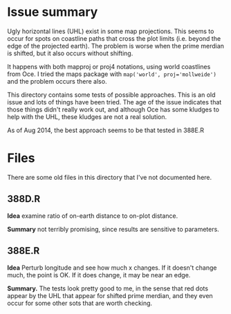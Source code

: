 # Issue summary

Ugly horizontal lines (UHL) exist in some map projections.  This seems to occur
for spots on coastline paths that cross the plot limits (i.e. beyond the edge
of the projected earth).  The problem is worse when the prime merdian is
shifted, but it also occurs without shifting.

It happens with both mapproj or proj4 notations, using world coastlines from
Oce.  I tried the maps package with ``map('world', proj='mollweide')`` and the
problem occurs there also.

This directory contains some tests of possible approaches.  This is an old
issue and lots of things have been tried.  The age of the issue indicates that
those things didn't really work out, and although Oce has some kludges to help
with the UHL, these kludges are not a real solution.

As of Aug 2014, the best approach seems to be that tested in 388E.R


# Files

There are some old files in this directory that I've not documented here.

## 388D.R

**Idea** examine ratio of on-earth distance to on-plot distance.

**Summary** not terribly promising, since results are sensitive to parameters.

## 388E.R

**Idea** Perturb longitude and see how much x changes.  If it doesn't change
much, the point is OK.  If it does change, it may be near an edge.  

**Summary.** The tests look pretty good to me, in the sense that red dots
appear by the UHL that appear for shifted prime merdian, and they even occur
for some other sots that are worth checking.  
